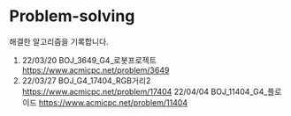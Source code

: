 # Problem-solving
해결한 알고리즘을 기록합니다.

1. 22/03/20 BOJ_3649_G4_로봇프로젝트 https://www.acmicpc.net/problem/3649
2. 22/03/27 BOJ_G4_17404_RGB거리2 https://www.acmicpc.net/problem/17404
22/04/04 BOJ_11404_G4_플로이드 https://www.acmicpc.net/problem/11404

